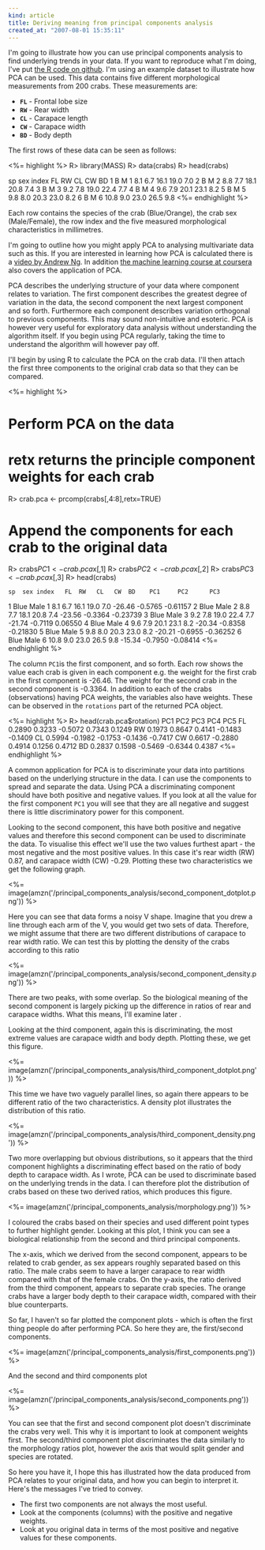 ```yaml
--- 
kind: article
title: Deriving meaning from principal components analysis
created_at: "2007-08-01 15:35:11"
---
```


I'm going to illustrate how you can use principal components analysis to find
underlying trends in your data. If you want to reproduce what I'm doing, I've
put [the R code on github][code]. I'm using an example dataset to illustrate
how PCA can be used. This data contains five different morphological
measurements from 200 crabs. These measurements are:

[code]: https://gist.github.com/3969797#file_pca.r

  * <code>**FL**</code> - Frontal lobe size
  * <code>**RW**</code> - Rear width
  * <code>**CL**</code> - Carapace length
  * <code>**CW**</code> - Carapace width
  * <code>**BD**</code> - Body depth

The first rows of these data can be seen as follows:

<%= highlight %>
R> library(MASS)
R> data(crabs)
R> head(crabs)

  sp sex index   FL  RW   CL   CW  BD
1  B   M     1  8.1 6.7 16.1 19.0 7.0
2  B   M     2  8.8 7.7 18.1 20.8 7.4
3  B   M     3  9.2 7.8 19.0 22.4 7.7
4  B   M     4  9.6 7.9 20.1 23.1 8.2
5  B   M     5  9.8 8.0 20.3 23.0 8.2
6  B   M     6 10.8 9.0 23.0 26.5 9.8
<%= endhighlight %>

Each row contains the species of the crab (Blue/Orange), the crab sex
(Male/Female), the row index and the five measured morphological
characteristics in millimetres.

I'm going to outline how you might apply PCA to analysing multivariate data
such as this. If you are interested in learning how PCA is calculated there is a
[video by Andrew Ng][video]. In addition [the machine learning course at
coursera][coursera] also covers the application of PCA.

[video]: http://youtu.be/ey2PE5xi9-A?t=37m20s
[coursera]: https://www.coursera.org/

PCA describes the underlying structure of your data where component relates to
variation. The first component describes the greatest degree of variation in
the data, the second component the next largest component and so forth.
Furthermore each component describes variation orthogonal to previous
components. This may sound non-intuitive and esoteric. PCA is however very useful for
exploratory data analysis without understanding the algorithm itself. If you
begin using PCA regularly, taking the time to understand the algorithm will
however pay off.

I'll begin by using R to calculate the PCA on the crab data. I'll then attach
the first three components to the original crab data so that they can be
compared. 

<%= highlight %>
# Perform PCA on the data
# retx returns the principle component weights for each crab
R> crab.pca <- prcomp(crabs[,4:8],retx=TRUE)

# Append the components for each crab to the original data
R> crabs$PC1 <- crab.pca$x[,1]
R> crabs$PC2 <- crab.pca$x[,2]
R> crabs$PC3 <- crab.pca$x[,3]
R> head(crabs)

    sp  sex index   FL  RW   CL   CW  BD    PC1     PC2      PC3
1 Blue Male     1  8.1 6.7 16.1 19.0 7.0 -26.46 -0.5765 -0.61157
2 Blue Male     2  8.8 7.7 18.1 20.8 7.4 -23.56 -0.3364 -0.23739
3 Blue Male     3  9.2 7.8 19.0 22.4 7.7 -21.74 -0.7119  0.06550
4 Blue Male     4  9.6 7.9 20.1 23.1 8.2 -20.34 -0.8358 -0.21830
5 Blue Male     5  9.8 8.0 20.3 23.0 8.2 -20.21 -0.6955 -0.36252
6 Blue Male     6 10.8 9.0 23.0 26.5 9.8 -15.34 -0.7950 -0.08414
<%= endhighlight %>

The column `PC1`is the first component, and so forth. Each row shows the value
each crab is given in each component e.g. the weight for the first crab in the
first component is -26.46. The weight for the second crab in the second
component is -0.3364. In addition to each of the crabs (observations) having PCA
weights, the variables also have weights. These can be observed in the
`rotations` part of the returned PCA object.

<%= highlight %>
R> head(crab.pca$rotation)
     PC1     PC2     PC3     PC4     PC5
FL   0.2890  0.3233 -0.5072  0.7343  0.1249
RW   0.1973  0.8647  0.4141 -0.1483 -0.1409
CL   0.5994 -0.1982 -0.1753 -0.1436 -0.7417
CW   0.6617 -0.2880  0.4914  0.1256  0.4712
BD   0.2837  0.1598 -0.5469 -0.6344  0.4387
<%= endhighlight %>

A common application for PCA is to discriminate your data into partitions based
on the underlying structure in the data. I can use the components to spread and
separate the data. Using PCA a discriminating component should have both
positive and negative values. If you look at all the value for the first
component `PC1` you will see that they are all negative and suggest there is
little discriminatory power for this component. 

Looking to the second component, this have both positive and negative values
and therefore this second component can be used to discriminate the data. To
visualise this effect we'll use the two values furthest apart - the most
negative and the most positive values. In this case it's rear width (RW) 0.87,
and carapace width (CW) -0.29. Plotting these two characteristics we get the
following graph.

<%= image(amzn('/principal_components_analysis/second_component_dotplot.png')) %>

Here you can see that data forms a noisy V shape. Imagine that you drew a line
through each arm of the V, you would get two sets of data. Therefore, we might
assume that there are two different distributions of carapace to rear width
ratio. We can test this by plotting the density of the crabs according to this
ratio

<%= image(amzn('/principal_components_analysis/second_component_density.png')) %>

There are two peaks, with some overlap. So the biological meaning of the second
component is largely picking up the difference in ratios of rear and carapace
widths. What this means, I'll examine later .

Looking at the third component, again this is discriminating, the most extreme
values are carapace width and body depth. Plotting these, we get this figure.

<%= image(amzn('/principal_components_analysis/third_component_dotplot.png')) %>

This time we have two vaguely parallel lines, so again there appears to be
different ratio of the two characteristics. A density plot illustrates the
distribution of this ratio.

<%= image(amzn('/principal_components_analysis/third_component_density.png')) %>

Two more overlapping but obvious distributions, so it appears that the third
component highlights a discriminating effect based on the ratio of body depth
to carapace width. As I wrote, PCA can be used to discriminate based on the
underlying trends in the data. I can therefore plot the distribution of crabs
based on these two derived ratios, which produces this figure.

<%= image(amzn('/principal_components_analysis/morphology.png')) %>

I coloured the crabs based on their species and used different point types to
further highlight gender. Looking at this plot, I think you can see a
biological relationship from the second and third principal components.

The x-axis, which we derived from the second component, appears to be related
to crab gender, as sex appears roughly separated based on this ratio. The male
crabs seem to have a larger carapace to rear width compared with that of the
female crabs. On the y-axis, the ratio derived from the third component,
appears to separate crab species. The orange crabs have a larger body depth to
their carapace width, compared with their blue counterparts.

So far, I haven't so far plotted the component plots - which is often the first
thing people do after performing PCA. So here they are, the first/second
components.

<%= image(amzn('/principal_components_analysis/first_components.png')) %>

And the second and third components plot

<%= image(amzn('/principal_components_analysis/second_components.png')) %>

You can see that the first and second component plot doesn't discriminate the
crabs very well. This why it is important to look at component weights first.
The second/third component plot discriminates the data similarly to the
morphology ratios plot, however the axis that would split gender and species
are rotated.

So here you have it, I hope this has illustrated how the data produced from PCA
relates to your original data, and how you can begin to interpret it. Here's
the messages I've tried to convey.

* The first two components are not always the most useful.
* Look at the components (columns) with the positive and negative weights.
* Look at you original data in terms of the most positive and negative values
  for these components.
